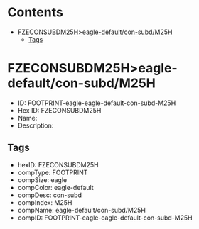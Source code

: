 



Contents
========

* [FZECONSUBDM25H>eagle-default/con-subd/M25H](#fzeconsubdm25heagle-defaultcon-subdm25h)
	* [Tags](#tags)

# FZECONSUBDM25H>eagle-default/con-subd/M25H

- ID: FOOTPRINT-eagle-eagle-default-con-subd-M25H
- Hex ID: FZECONSUBDM25H
- Name: 
- Description: 

## Tags

- hexID: FZECONSUBDM25H
- oompType: FOOTPRINT
- oompSize: eagle
- oompColor: eagle-default
- oompDesc: con-subd
- oompIndex: M25H
- oompName: eagle-default/con-subd/M25H
- oompID: FOOTPRINT-eagle-eagle-default-con-subd-M25H
